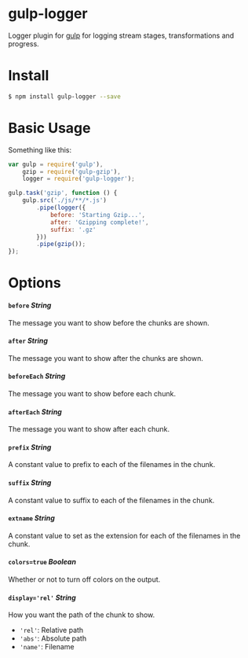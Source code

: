 gulp-logger
===========

Logger plugin for [gulp](http://gulpjs.com/) for logging stream stages, transformations and progress.

# Install

```bash
$ npm install gulp-logger --save
```

# Basic Usage

Something like this:

```js
var gulp = require('gulp'),
    gzip = require('gulp-gzip'),
    logger = require('gulp-logger');

gulp.task('gzip', function () {
    gulp.src('./js/**/*.js')
        .pipe(logger({
            before: 'Starting Gzip...',
            after: 'Gzipping complete!',
            suffix: '.gz'
        }))
        .pipe(gzip());
});
```

# Options

#### `before` *String*
The message you want to show before the chunks are shown.

#### `after` *String*
The message you want to show after the chunks are shown.

#### `beforeEach` *String*
The message you want to show before each chunk.

#### `afterEach` *String*
The message you want to show after each chunk.

#### `prefix` *String*
A constant value to prefix to each of the filenames in the chunk.

#### `suffix` *String*
A constant value to suffix to each of the filenames in the chunk.

#### `extname` *String*
A constant value to set as the extension for each of the filenames in the chunk.

#### `colors=true` *Boolean*
Whether or not to turn off colors on the output.

#### `display='rel'` *String*

How you want the path of the chunk to show.
- `'rel'`: Relative path
- `'abs'`: Absolute path
- `'name'`: Filename
